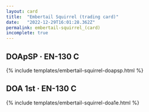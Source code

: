 ```yaml
---
layout: card
title:  "Embertail Squirrel (trading card)"
date:   "2022-12-29T16:01:28.362Z"
permalink: embertail-squirrel_(card)
incomplete: true
---
```


## DOApSP &middot; EN-130 C

{% include templates/embertail-squirrel-doapsp.html %}


## DOA 1st &middot; EN-130 C

{% include templates/embertail-squirrel-doa1e.html %}
